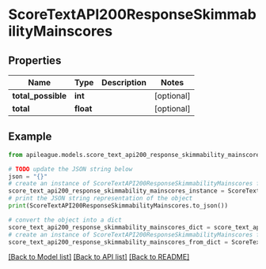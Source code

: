 # ScoreTextAPI200ResponseSkimmabilityMainscores


## Properties

Name | Type | Description | Notes
------------ | ------------- | ------------- | -------------
**total_possible** | **int** |  | [optional] 
**total** | **float** |  | [optional] 

## Example

```python
from apileague.models.score_text_api200_response_skimmability_mainscores import ScoreTextAPI200ResponseSkimmabilityMainscores

# TODO update the JSON string below
json = "{}"
# create an instance of ScoreTextAPI200ResponseSkimmabilityMainscores from a JSON string
score_text_api200_response_skimmability_mainscores_instance = ScoreTextAPI200ResponseSkimmabilityMainscores.from_json(json)
# print the JSON string representation of the object
print(ScoreTextAPI200ResponseSkimmabilityMainscores.to_json())

# convert the object into a dict
score_text_api200_response_skimmability_mainscores_dict = score_text_api200_response_skimmability_mainscores_instance.to_dict()
# create an instance of ScoreTextAPI200ResponseSkimmabilityMainscores from a dict
score_text_api200_response_skimmability_mainscores_from_dict = ScoreTextAPI200ResponseSkimmabilityMainscores.from_dict(score_text_api200_response_skimmability_mainscores_dict)
```
[[Back to Model list]](../README.md#documentation-for-models) [[Back to API list]](../README.md#documentation-for-api-endpoints) [[Back to README]](../README.md)


